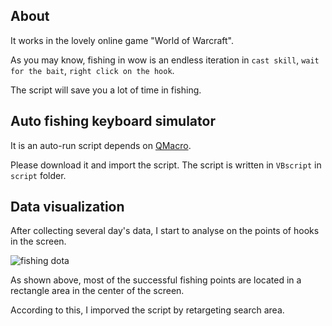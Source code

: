 ## About

It works in the lovely online game "World of Warcraft".

As you may know, fishing in wow is an endless iteration in `cast skill`, `wait for the bait`, `right click on the hook`.

The script will save you a lot of time in fishing.

## Auto fishing keyboard simulator 

It is an auto-run script depends on [QMacro](http://www.qmacro.com/).

Please download it and import the script. The script is written in `VBscript` in `script` folder.

## Data visualization 

After collecting several day's data, I start to analyse on the points of hooks in the screen.

![fishing dota](https://github.com/kainliu/wow-fishing/blob/master/screenshot/fishing_dots.jpg?raw=true)

As shown above, most of the successful fishing points are located in a rectangle area in the center of the screen. 

According to this, I imporved the script by retargeting search area.



